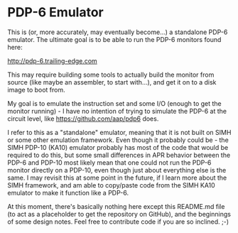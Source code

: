 # PDP-6 Emulator

This is (or, more accurately, may eventually become...) a standalone PDP-6 emulator.  The ultimate goal is to
be able to run the PDP-6 monitors found here:

http://pdp-6.trailing-edge.com

This may require building some tools to actually build the monitor from source (like maybe an assembler, to start
with...), and get it on to a disk image to boot from.

My goal is to emulate the instruction set and some I/O (enough to get the monitor running) - I have no
intention of trying to simulate the PDP-6 at the circuit level, like https://github.com/aap/pdp6
does.

I refer to this as a "standalone" emulator, meaning that it is not built on SIMH or some other emulation
framework.  Even though it probably could be - the SIMH PDP-10 (KA10) emulator probably has most of the code that
would be required to do this, but some small differences in APR behavior between the PDP-6 and PDP-10 most
likely mean that one could not run the PDP-6 monitor directly on a PDP-10, even though just about everything
else is the same.  I may revisit this at some point in the future, if I learn more about the SIMH framework,
and am able to copy/paste code from the SIMH KA10 emulator to make it function like a PDP-6.

At this moment, there's basically nothing here except this README.md file (to act as a placeholder to get
the repository on GitHub), and the beginnings of some design notes.  Feel free
to contribute code if you are so inclined.  ;-)
